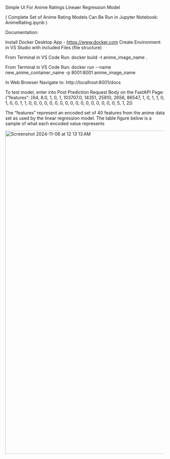 Simple UI For Anime Ratings Lineaer Regression Model

( Complete Set of Anime Rating Models Can Be Run in Jupyter Notebook: AnimeRating.ipynb )

Documentation:

Install Docker Desktop App - https://www.docker.com
Create Environment in VS Studio with included Files (file structure)

From Terminal in VS Code Run:
docker build -t anime_image_name .

From Terminal in VS Code Run:
docker run --name new_anime_container_name -p 8001:8001 anime_image_name

In Web Browser Navigate to:
http://localhost:8001/docs

To test model, enter into Post Prediction Request Body on the FastAPI Page:
{"features": [64, 8.0, 1, 0, 1, 103707.0, 14351, 25810, 2656, 86547, 1, 0, 1, 1, 0, 1, 0, 0, 1, 1, 0, 0, 0, 0, 0, 0, 0, 0, 0, 0, 0, 0, 0, 0, 0, 0, 0, 5, 1, 2]}

The “features” represent an encoded set of 40 features from the anime data set as used by the linear regression model. The table figure below is a sample of what each encoded value represents

<img width="1021" alt="Screenshot 2024-11-06 at 12 13 13 AM" src="https://github.com/user-attachments/assets/22449116-a1cf-4e1e-87aa-b5b55528c94b">
